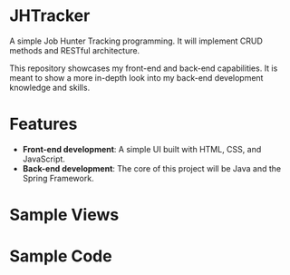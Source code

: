 # **JHTracker**
A simple Job Hunter Tracking programming. It will implement CRUD methods and RESTful architecture. 

This repository showcases my front-end and back-end capabilities. It is meant to show a more in-depth look into my back-end development knowledge and skills.

# **Features**
* **Front-end development**: A simple UI built with HTML, CSS, and JavaScript.
* **Back-end development**: The core of this project will be Java and the Spring Framework.

# **Sample Views** 

# **Sample Code**